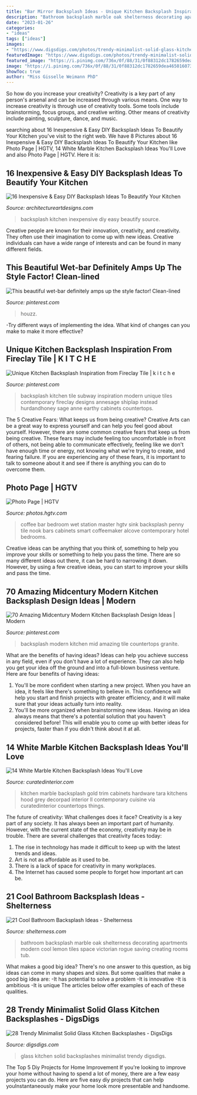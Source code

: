 ```yaml
---
title: "Bar Mirror Backsplash Ideas - Unique Kitchen Backsplash Inspiration From Fireclay Tile"
description: "Bathroom backsplash marble oak shelterness decorating apartments modern cool lemon tiles space victorian rogue saving creating rooms tub"
date: "2023-01-26"
categories:
- "ideas"
tags: ["ideas"]
images:
- "https://www.digsdigs.com/photos/trendy-minimalist-solid-glass-kitchen-backsplashes-2.jpg"
featuredImage: "https://www.digsdigs.com/photos/trendy-minimalist-solid-glass-kitchen-backsplashes-2.jpg"
featured_image: "https://i.pinimg.com/736x/0f/88/31/0f88312dc1782659dea4650160736003.jpg"
image: "https://i.pinimg.com/736x/0f/88/31/0f88312dc1782659dea4650160736003.jpg"
ShowToc: true
author: "Miss Gisselle Weimann PhD"
---
```



So how do you increase your creativity?
Creativity is a key part of any person's arsenal and can be increased through various means. One way to increase creativity is through use of creativity tools. Some tools include brainstorming, focus groups, and creative writing. Other means of creativity include painting, sculpture, dance, and music.

	

		
searching about 16 Inexpensive &amp; Easy DIY Backsplash Ideas To Beautify Your Kitchen you've visit to the right web. We have 8 Pictures about 16 Inexpensive &amp; Easy DIY Backsplash Ideas To Beautify Your Kitchen like Photo Page | HGTV, 14 White Marble Kitchen Backsplash Ideas You&#039;ll Love and also Photo Page | HGTV. Here it is:
		
    
## 16 Inexpensive &amp; Easy DIY Backsplash Ideas To Beautify Your Kitchen

<img loading=lazy src="https://www.architectureartdesigns.com/wp-content/uploads/2016/04/8-24.jpg" onerror="this.onerror=null;this.src='https://tse1.mm.bing.net/th?id=OIP.s6--zD0j_5SIYAsBKi0yhQHaJ4&amp;pid=15.1';" alt="16 Inexpensive &amp; Easy DIY Backsplash Ideas To Beautify Your Kitchen">

_Source: architectureartdesigns.com_

>backsplash kitchen inexpensive diy easy beautify source. 

	

Creative people are known for their innovation, creativity, and creativity. They often use their imagination to come up with new ideas. Creative individuals can have a wide range of interests and can be found in many different fields.

    
## This Beautiful Wet-bar Definitely Amps Up The Style Factor! Clean-lined

<img loading=lazy src="https://i.pinimg.com/736x/0f/88/31/0f88312dc1782659dea4650160736003.jpg" onerror="this.onerror=null;this.src='https://tse2.mm.bing.net/th?id=OIP.87NT3xZ8vix9Fi7bY2xbWQHaNK&amp;pid=15.1';" alt="This beautiful wet-bar definitely amps up the style factor! Clean-lined">

_Source: pinterest.com_

>houzz. 

	

-Try different ways of implementing the idea. What kind of changes can you make to make it more effective? 

    
## Unique Kitchen Backsplash Inspiration From Fireclay Tile | K I T C H E

<img loading=lazy src="https://i.pinimg.com/736x/97/63/56/976356fd0e9c5fa08bd61225018b6084--kitchen-backsplash-inspiration-backsplash-ideas.jpg?b=t" onerror="this.onerror=null;this.src='https://tse3.mm.bing.net/th?id=OIP.bSJltBZylu2OwcSeyvYdagHaK_&amp;pid=15.1';" alt="Unique Kitchen Backsplash Inspiration from Fireclay Tile | k i t c h e">

_Source: pinterest.com_

>backsplash kitchen tile subway inspiration modern unique tiles contemporary fireclay designs annesage shiplap instead hurdandhoney sage anne earthy cabinets countertops. 

	

The 5 Creative Fears: What keeps us from being creative?
Creative Arts can be a great way to express yourself and can help you feel good about yourself. However, there are some common creative fears that keep us from being creative. These fears may include feeling too uncomfortable in front of others, not being able to communicate effectively, feeling like we don't have enough time or energy, not knowing what we're trying to create, and fearing failure. If you are experiencing any of these fears, it is important to talk to someone about it and see if there is anything you can do to overcome them.

    
## Photo Page | HGTV

<img loading=lazy src="http://hgtvhome.sndimg.com/content/dam/images/hgtv/fullset/2015/2/23/0/sh2015_master-bedroom_coffeemaker-sink-alcove_v.jpg.rend.hgtvcom.616.924.suffix/1424704386971.jpeg" onerror="this.onerror=null;this.src='https://tse2.mm.bing.net/th?id=OIP.dmj7gADSvBn4IytXT7lY3gHaLH&amp;pid=15.1';" alt="Photo Page | HGTV">

_Source: photos.hgtv.com_

>coffee bar bedroom wet station master hgtv sink backsplash penny tile nook bars cabinets smart coffeemaker alcove contemporary hotel bedrooms. 

	

Creative ideas can be anything that you think of, something to help you improve your skills or something to help you pass the time. There are so many different ideas out there, it can be hard to narrowing it down. However, by using a few creative ideas, you can start to improve your skills and pass the time.

    
## 70 Amazing Midcentury Modern Kitchen Backsplash Design Ideas | Modern

<img loading=lazy src="https://i.pinimg.com/736x/da/5e/2a/da5e2aff9ad46daabdbeab1c539ffacf.jpg" onerror="this.onerror=null;this.src='https://tse3.mm.bing.net/th?id=OIP.00jziI6bjaBRVPNObBOKlQHaLH&amp;pid=15.1';" alt="70 Amazing Midcentury Modern Kitchen Backsplash Design Ideas | Modern">

_Source: pinterest.com_

>backsplash modern kitchen mid amazing tile countertops granite. 

	

What are the benefits of having ideas?
Ideas can help you achieve success in any field, even if you don't have a lot of experience. They can also help you get your idea off the ground and into a full-blown business venture. Here are four benefits of having ideas: 
1. You'll be more confident when starting a new project. When you have an idea, it feels like there's something to believe in. This confidence will help you start and finish projects with greater efficiency, and it will make sure that your ideas actually turn into reality. 
2. You'll be more organized when brainstorming new ideas. Having an idea always means that there's a potential solution that you haven't considered before! This will enable you to come up with better ideas for projects, faster than if you didn't think about it at all. 

    
## 14 White Marble Kitchen Backsplash Ideas You&#039;ll Love

<img loading=lazy src="http://curatedinterior.com/wp-content/uploads/2017/10/White-marble-backsplash-kitchen-with-gold-hardware-via-Tara-Fingold.jpg" onerror="this.onerror=null;this.src='https://tse1.mm.bing.net/th?id=OIP.n2KfuhGD9UdR_8bqPLB1sgHaLG&amp;pid=15.1';" alt="14 White Marble Kitchen Backsplash Ideas You&#039;ll Love">

_Source: curatedinterior.com_

>kitchen marble backsplash gold trim cabinets hardware tara kitchens hood grey decorpad interior ll contemporary cuisine via curatedinterior countertops things. 

	

The future of creativity: What challenges does it face?
Creativity is a key part of any society. It has always been an important part of humanity. However, with the current state of the economy, creativity may be in trouble. There are several challenges that creativity faces today: 
1) The rise in technology has made it difficult to keep up with the latest trends and ideas. 
2) Art is not as affordable as it used to be. 
3) There is a lack of space for creativity in many workplaces. 
4) The Internet has caused some people to forget how important art can be.

    
## 21 Cool Bathroom Backsplash Ideas - Shelterness

<img loading=lazy src="https://i.shelterness.com/bathroom-backsplash-ideas-7-500x750.png" onerror="this.onerror=null;this.src='https://tse2.mm.bing.net/th?id=OIP.3OzBahSQMXJKPgI15uqjBgHaLH&amp;pid=15.1';" alt="21 Cool Bathroom Backsplash Ideas - Shelterness">

_Source: shelterness.com_

>bathroom backsplash marble oak shelterness decorating apartments modern cool lemon tiles space victorian rogue saving creating rooms tub. 

	

What makes a good big idea?
There's no one answer to this question, as big ideas can come in many shapes and sizes. But some qualities that make a good big idea are: 
-It has potential to solve a problem
-It is innovative
-It is ambitious
-It is unique 
The articles below offer examples of each of these qualities.

    
## 28 Trendy Minimalist Solid Glass Kitchen Backsplashes - DigsDigs

<img loading=lazy src="https://www.digsdigs.com/photos/trendy-minimalist-solid-glass-kitchen-backsplashes-2.jpg" onerror="this.onerror=null;this.src='https://tse3.mm.bing.net/th?id=OIP.q0h9Sgj0pgGGxBVqSURLVAHaJ3&amp;pid=15.1';" alt="28 Trendy Minimalist Solid Glass Kitchen Backsplashes - DigsDigs">

_Source: digsdigs.com_

>glass kitchen solid backsplashes minimalist trendy digsdigs. 

	

The Top 5 Diy Projects for Home Improvement
If you're looking to improve your home without having to spend a lot of money, there are a few easy projects you can do. Here are five easy diy projects that can help youInstantaneously make your home look more presentable and handsome.

